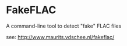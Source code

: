FakeFLAC
========

A command-line tool to detect "fake" FLAC files

see: http://www.maurits.vdschee.nl/fakeflac/
